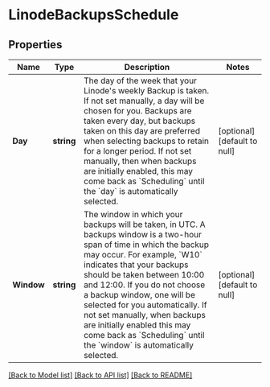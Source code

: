 # LinodeBackupsSchedule

## Properties
Name | Type | Description | Notes
------------ | ------------- | ------------- | -------------
**Day** | **string** | The day of the week that your Linode&#x27;s weekly Backup is taken. If not set manually, a day will be chosen for you. Backups are taken every day, but backups taken on this day are preferred when selecting backups to retain for a longer period.   If not set manually, then when backups are initially enabled, this may come back as &#x60;Scheduling&#x60; until the &#x60;day&#x60; is automatically selected.  | [optional] [default to null]
**Window** | **string** | The window in which your backups will be taken, in UTC. A backups window is a two-hour span of time in which the backup may occur.   For example, &#x60;W10&#x60; indicates that your backups should be taken between 10:00 and 12:00. If you do not choose a backup window, one will be selected for you automatically.   If not set manually, when backups are initially enabled this may come back as &#x60;Scheduling&#x60; until the &#x60;window&#x60; is automatically selected.  | [optional] [default to null]

[[Back to Model list]](../README.md#documentation-for-models) [[Back to API list]](../README.md#documentation-for-api-endpoints) [[Back to README]](../README.md)


